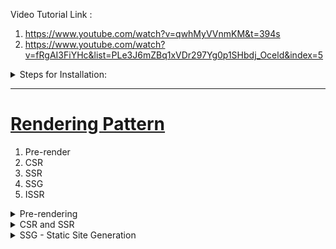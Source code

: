 
Video Tutorial Link : 

1. https://www.youtube.com/watch?v=qwhMyVVnmKM&t=394s
2. https://www.youtube.com/watch?v=fRgAI3FiYHc&list=PLe3J6mZBq1xVDr297Yg0p1SHbdj_Oceld&index=5

<details>
  <summary>Steps for Installation: </summary>

- npm init -y
- npm install next react react-dom
- create pages folder parallel to package.json
- inside pages folder add files index.js and return some jsx <br/>
  "scripts": {  
    "dev" : "next dev",  
    "build" : "next build",  
    "start" : "next start",  
    "lint": "next lint",
    "export" : "next build && next export"  
  },  
- npm run dev
</details>

<hr/>

<h1> <ins> Rendering Pattern </ins> </h1>
<ol>
  <li> Pre-render</li>
  <li> CSR</li>
  <li> SSR</li>
  <li> SSG</li>
  <li> ISSR</li>
</ol>

<details>
  <summary>Pre-rendering </summary>

  <h3> <ins> Case1 : Non-PreRender </ins> </h3>
- Initial App Load Shows Blank Screen  <br/>
- The first HTML file sent was not pre-render from server <br/>

<ins> Simple React App </ins>
1. Server sends HTML file to client (browser)
2. Browser receives HTML file with

```html
<div id="root">
  // empty
</div>
```
3. After client is hydrated with JS, our react code runs and then it fills the empty space.

![React JS: CSR](https://github.com/swatantrasinha/rendering-patterns/blob/main/screenshots/non-pre-render.png)


<h3> <ins> Case2 : With Pre-render </ins> </h3>
- Initial App Load Shows Some Text on Screen  <br/>
- The first HTML file sent was pre-render from server <br/>

<ins> Next JS App </ins>

1. Server sends HTML file to client (browser)
2. Browser receives complete HTML file to display on screen
3. After client is hydrated with JS, app becones interactive <br/>
![Next JS: SSR](https://github.com/swatantrasinha/rendering-patterns/blob/main/screenshots/with-pre-render-ssr.png)

</details>

<details>
  <summary>CSR and SSR</summary>

In a Next JS App we if dont use getServerSideProps --> it acts as CSR (same as a basic React App)
In this repo see HomePage and TodoItems link output is same as below <br/>

![CSRAndSSr](https://github.com/swatantrasinha/rendering-patterns/blob/main/screenshots/CSR-and-SSR.png)

See in code
### Home Page - SSR (using getServerSideProps)
```javascript
import React from 'react';

export async function getServerSideProps() {
    const response = await fetch('https://dummyjson.com/todos')
    const data = await response.json()
    const fiveTodosItems= data.todos.splice(0,5)
   
    return {
      props: {
        todoItems: fiveTodosItems
      }
    }
  }

const LandingPage = (props) =>  {
  const {todoItems} = props;
    return (
        <div>
          <hr />
          <h3>Todo List By SSR is :</h3>
          {todoItems && todoItems.length && todoItems.map((ele,index) => {
        const uniqueKey= `${index}`;
        return (<div> {ele.todo}</div>)
       })}
        <hr />
      </div>
    )
}

export default LandingPage;
```

### Todo_Items Page - CSR  (not using getServerSideProps)
```javascript
import React,{useState, useEffect} from 'react'

const index = () => {
    const [todoItems, setTodoItems] = useState([]);

    const  getTodoItemsList= async() => {
        const response = await fetch('https://dummyjson.com/todos')
        const data = await response.json()
         const fiveTodosItems= data.todos.splice(0,5)
         setTodoItems(fiveTodosItems);
    }
    useEffect(() => {
        getTodoItemsList();
    }, [])
    
  return (
    <div>
          <hr />
        <h3>Todo List By CSR is :</h3>
       {todoItems && todoItems.length && todoItems.map((ele,index) => {
        const uniqueKey= `${index}`;
        return (<div> {ele.todo}</div>)
       })}
        <hr />
      </div>
  )
}

export default index
```
</details>


<details>
  <summary>SSG - Static Site Generation </summary>
Whenever we request a url to our Next Server then it generates a HTML everytime and sends to client as response.
  If web app is getting too many request then this kind of operations becomes heavier on server and this might lead to memeory errors.
  So to this problem we have <b> <ins> SSG approach </ins> </b> where we will build the whole HTML once only during build time and we will deploy that build on server.
  <br />

  
<ins>Build Command </ins> - next build --> create .next folder <br />
<ins>Export Command </ins> - next export --> create out folder <br />


We saw how to implement SSR using funcion -> getStaticProps <br />
Let try to build and export now <br />
When we build - in creates .next folder where all JS chunks are there <br />
When we export it creates an out folder that contains HTML files <br />
If we already have .next folder then delete it and then run npm run export <br/>

We will get error as - Error: Error for page /: pages with `getServerSideProps` can not be exported. <br/>

<ins>Remember </ins> :  We have used getServeSideProps for SSR in  - index.js <br/>

<ins> Also note </ins> : getServeSideProps - is meant to generate HTML at run time and not at build time <br />
So to make SSG we need some change- Now what changes to be made depends on 3 scenarios

<details>
  <summary>1. SSG without Data </summary>

Lets make below changes in pages folder => index.js (parallel to _app.js)
<br />
We will remove all data fetching changes and will only keep some hardcode data

```javascript
  import React from 'react';
  const LandingPage = (props) =>  {
  const todoItems = [
    {id: 1, todo: 'Get up Early'},
    {id: 2, todo: 'DO Some Exercise'},
    {id: 3, todo: 'Read a Book'}
  ];
  
    return (
        <div>
          <hr />
          <h3>Todo List By SSR is :</h3>
            {todoItems && todoItems.length && todoItems.map((ele,index) => {
              const uniqueKey= `${index}`;
              return (<div> {ele.todo}</div>)
             })}
        <hr />
      </div>
    )
}
export default LandingPage;
```
<br/>
Now if we do:   npm run export 
We can see its successful

  <br />
  </details>
  
<details>
  <summary>2. SSG with  data </summary>
  Lets see the case where we need HTML with data populated from API
  So instead of getServerSideProps in case of SSR, we will now use getStaticProps <br/>
https://nextjs.org/docs/pages/building-your-application/data-fetching/get-static-props   <br/>
The docs in link above says - "If you export a function called getStaticProps (Static Site Generation) from a page, Next.js will pre-render this page at build time using the props returned by getStaticProps."

```javascript
import React from 'react';
export async function getStaticProps(context) {
    const response = await fetch('https://dummyjson.com/todos')
    const data = await response.json()
    const fiveTodosItems= data.todos.splice(0,5)
   
    return {
      props: {
        todoItems: fiveTodosItems
      }
    }
  }

const LandingPage = (props) =>  {
  const {todoItems} = props;
  
    return (
        <div>
          <hr />
          <h3>Todo List By SSR is :</h3>
          {todoItems && todoItems.length && todoItems.map((ele,index) => {
        const uniqueKey= `${index}`;
        return (<div> {ele.todo}</div>)
       })}
        <hr />
      </div>
    )
}
export default LandingPage;
```
Now if we run  : npm run export  <br />
It will show -> Export successful. <br />


</details>

<details>
  <summary>3. SSG with fetch data on client </summary>


</details>


  </details>



